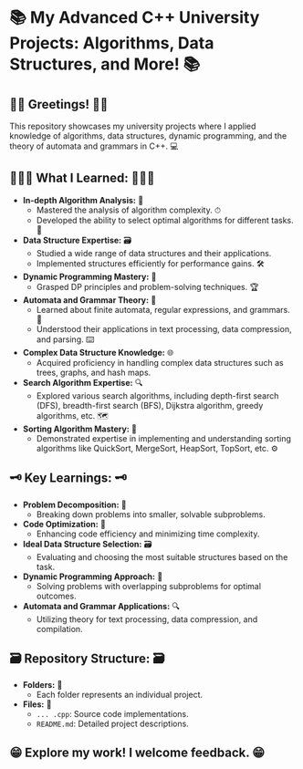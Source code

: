 # 📚 My Advanced C++ University Projects: Algorithms, Data Structures, and More! 📚

## 🙌🏽 Greetings! 🙌🏽

This repository showcases my university projects where I applied knowledge of algorithms, data structures, dynamic programming, and the theory of automata and grammars in C++. 💻

## 👨🏽‍💻 What I Learned: 👨🏽‍💻

* **In-depth Algorithm Analysis:** 🔬
  * Mastered the analysis of algorithm complexity. ⏱
  * Developed the ability to select optimal algorithms for different tasks. 🧠
* **Data Structure Expertise:** 🗃
  * Studied a wide range of data structures and their applications.
  * Implemented structures efficiently for performance gains. 🛠
* **Dynamic Programming Mastery:** 🔁
  * Grasped DP principles and problem-solving techniques. 🏆
* **Automata and Grammar Theory:** 🧠
  * Learned about finite automata, regular expressions, and grammars. 🤖
  * Understood their applications in text processing, data compression, and parsing. ⌨️
* **Complex Data Structure Knowledge:** 🌐
  * Acquired proficiency in handling complex data structures such as trees, graphs, and hash maps.
* **Search Algorithm Expertise:** 🔍
  * Explored various search algorithms, including depth-first search (DFS), breadth-first search (BFS), Dijkstra algorithm, greedy algorithms, etc. 🗺️
* **Sorting Algorithm Mastery:** 🔄
  * Demonstrated expertise in implementing and understanding sorting algorithms like QuickSort, MergeSort, HeapSort, TopSort, etc. ⚙️ 

## 🗝️ Key Learnings: 🗝️

* **Problem Decomposition:** 🧐
  * Breaking down problems into smaller, solvable subproblems.
* **Code Optimization:** 🚀
  * Enhancing code efficiency and minimizing time complexity.
* **Ideal Data Structure Selection:** 🗃
  * Evaluating and choosing the most suitable structures based on the task.
* **Dynamic Programming Approach:** 🔁
  * Solving problems with overlapping subproblems for optimal outcomes.
* **Automata and Grammar Applications:** 🔍
  * Utilizing theory for text processing, data compression, and compilation.

## 🗃️ Repository Structure: 🗃️

* **Folders:** 📁
  * Each folder represents an individual project.
* **Files:** 💾
  * `... .cpp`: Source code implementations.
  * `README.md`: Detailed project descriptions.

## 😁 Explore my work! I welcome feedback. 😁
